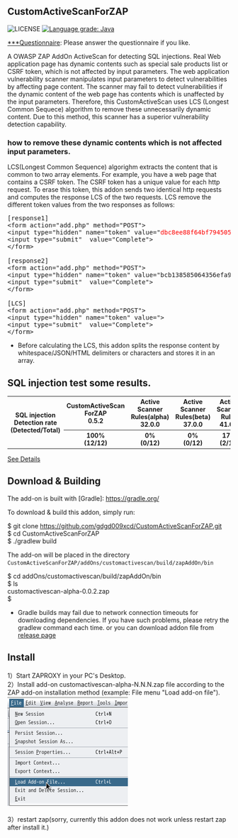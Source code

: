 ## CustomActiveScanForZAP
![LICENSE](https://img.shields.io/github/license/gdgd009xcd/CustomActiveScanForZAP)
[![Language grade: Java](https://img.shields.io/lgtm/grade/java/g/gdgd009xcd/CustomActiveScanForZAP.svg?logo=lgtm&logoWidth=18)](https://lgtm.com/projects/g/gdgd009xcd/CustomActiveScanForZAP/context:java)  

[***Questionnaire](https://docs.google.com/forms/d/e/1FAIpQLScwRM5w5wXzkgEbOlItzKPCu3ZJjxTac7dGo2lOtEWLCsPlhw/viewform?hl=en): Please answer the questionnaire if you like.

A OWASP ZAP AddOn ActiveScan for detecting SQL injections.
Real Web application page has dynamic contents such as special sale products list or CSRF token, which is not affected by input parameters.
The web application vulnerability scanner manipulates input parameters to detect vulnerabilities by affecting page content. 
The scanner may fail to detect vulnerabilities if the dynamic content of the web page has contents which is unaffected by the input parameters. 
Therefore, this CustomActiveScan uses LCS (Longest Common Sequece) algorithm to remove these unnecessarily dynamic content.
Due to this method, this scanner has a superior vulnerability detection capability.

### how to remove these dynamic contents which is not affected input parameters.

LCS(Longest Common Sequence) algorighm extracts the content that is common to two array elements.
For example, you have a web page that contains a CSRF token. The CSRF token has a unique value for each http request.
To erase this token, this addon sends two identical http requests and computes the response LCS of the two requests.
LCS remove the different token values ​​from the two responses as follows:
 
<PRE>
[response1]
&lt;form action="add.php" method="POST"&gt;
&lt;input type="hidden" name="token" value="<font color="red">dbc8ee88f64bf794505ef74e41d6e5a4</font>"&gt;
&lt;input type="submit"  value="Complete"&gt;
&lt;/form&gt;

[response2]
&lt;form action="add.php" method="POST"&gt;
&lt;input type="hidden" name="token" value="bcb138585064356efa927ab196cbf8ec"&gt;
&lt;input type="submit"  value="Complete"&gt;
&lt;/form&gt;

[LCS]
&lt;form action="add.php" method="POST"&gt;
&lt;input type="hidden" name="token" value="&gt;
&lt;input type="submit"  value="Complete"&gt;
&lt;/form&gt;
</PRE>
* Before calculating the LCS, this addon splits the response content by whitespace/JSON/HTML delimiters or characters and stores it in an array.

##  SQL injection test some results.
<table>
 <TR><TH ROWSPAN="2">SQL injection Detection rate<BR>(Detected/Total)</TH><TH>CustomActiveScan<BR>ForZAP <BR>0.5.2</TH><TH>Active Scanner Rules(alpha)<BR>32.0.0</TH><TH>Active Scanner Rules(beta)<BR>37.0.0</TH><TH>Active Scanner Rules<BR>41.0.0</TH><TH>Advanced SQLInjection Scanner<BR>15.0.0</TH></TR>
 <TR><TH>100%<BR>(12/12)</TH><TH>0%<BR>(0/12)</TH><TH>0%<BR>(0/12)</TH><TH>17%<BR>(2/12)</TH><TH>50%<BR>(6/12)</TH></TR>
 </table>
  
[See Details](https://github.com/gdgd009xcd/CustomActiveScanForZAP/wiki/99.1.-SQL-injection-detection-test-results-with-ActiveScan)


## Download & Building

The add-on is built with [Gradle]: https://gradle.org/  

To download & build this addon, simply run:  

$ git clone https://github.com/gdgd009xcd/CustomActiveScanForZAP.git  
$ cd CustomActiveScanForZAP  
$ ./gradlew build  

The add-on will be placed in the directory `CustomActiveScanForZAP/addOns/customactivescan/build/zapAddOn/bin`

$ cd addOns/customactivescan/build/zapAddOn/bin  
$ ls  
customactivescan-alpha-0.0.2.zap  
$  

* Gradle builds may fail due to network connection timeouts for downloading dependencies. If you have such problems, please retry the gradlew command each time. or you can download addon file from [release page](https://github.com/gdgd009xcd/CustomActiveScanForZAP/releases)

## Install

1）Start ZAPROXY in your PC's Desktop.  
2）Install add-on customactivescan-alpha-N.N.N.zap file according to the ZAP add-on installation method (example: File menu "Load add-on file").<BR>
![AddonInstall](https://raw.githubusercontent.com/gdgd009xcd/RELEASES/master/IMG/ZAP/addoninst.png)<BR>    
3）restart zap(sorry, currently this addon does not work unless restart zap after install it.)
